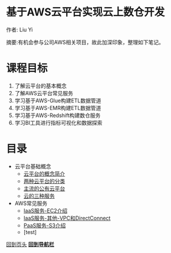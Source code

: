 <h1 id="001"> 基于AWS云平台实现云上数仓开发 </h1>

作者: Liu Yi

摘要:有机会参与公司AWS相关项目，故此加深印象，整理如下笔记。

# 课程目标

1. 了解云平台的基本概念
2. 了解AWS云平台常见服务
3. 学习基于AWS-Glue构建ETL数据管道
4. 学习基于AWS-EMR构建ETL数据管道
5. 学习基于AWS-Redshift构建数仓服务
6. 学习BI工具进行指标可视化和数据探索

# 目录

- 云平台基础概念
  - [云平台的概念简介](/module-01/云平台概念简介.md)
  - [两种云平台的分类](/module-01/两种云平台的分类.md)
  - [主流的公有云平台](/module-01/主流的公有云平台.md)
  - [云的三种服务](/module-01/云的三种服务.md)
- AWS常见服务
  - [IaaS服务-EC2介绍](/module-02/IaaS服务-EC2介绍.md)
  - [IaaS服务-其他-VPC和DirectConnect](/module-02/IaaS服务-其他.md)
  - [PaaS服务-S3介绍](/module-02/PaaS服务-S3介绍.md)
  - [test]


[回到页头](#001)
**[回到导航栏](/README.md)**
